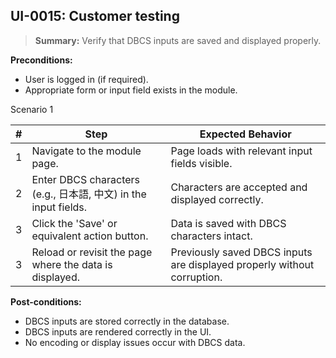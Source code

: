 ## **UI-0015:** Customer testing  

> **Summary:** Verify that DBCS inputs are saved and displayed properly.  <br>

**Preconditions:** 

 - User is logged in (if required).
 - Appropriate form or input field exists in the module.

Scenario 1 

 | \# | Step | Expected Behavior | 
 |----|------|-------------------| 
 |  1 | Navigate to the module page.                                        | Page loads with relevant input fields visible.   | 
 |  2 | Enter DBCS characters (e.g., 日本語, 中文) in the input fields.      | Characters are accepted and displayed correctly.   | 
 |  3 | Click the 'Save' or equivalent action button.                       | Data is saved with DBCS characters intact.   |  
 |  3 | Reload or revisit the page where the data is displayed.             | Previously saved DBCS inputs are displayed properly without corruption.   |  


**Post-conditions:**  

 - DBCS inputs are stored correctly in the database.  
 - DBCS inputs are rendered correctly in the UI.  
 - No encoding or display issues occur with DBCS data.  

